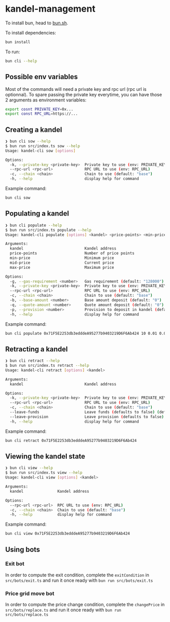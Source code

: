 # kandel-management

To install bun, head to [bun.sh](https://bun.sh).

To install dependencies:

```bash
bun install
```

To run:

```bash
bun cli --help
```

## Possible env variables

Most of the commands will need a private key and rpc url (rpc url is optionnal). To spare passing the private key everytime, you can have those 2 arguments as environment variables:

```sh
export cosnt PRIVATE_KEY=0x...
export const RPC_URL=https://...
```

## Creating a kandel

```sh
❯ bun cli sow --help
$ bun run src/index.ts sow --help
Usage: kandel-cli sow [options]

Options:
  -k, --private-key <private-key>  Private key to use (env: PRIVATE_KEY)
  --rpc-url <rpc-url>              RPC URL to use (env: RPC_URL)
  -c, --chain <chain>              Chain to use (default: "base")
  -h, --help                       display help for command
```

Example command:

```sh
bun cli sow
```

## Populating a kandel

```sh
❯ bun cli populate --help
$ bun run src/index.ts populate --help
Usage: kandel-cli populate [options] <kandel> <price-points> <min-price> <mid-price> <max-price>

Arguments:
  kandel                           Kandel address
  price-points                     Number of price points
  min-price                        Minimum price
  mid-price                        Current price
  max-price                        Maximum price

Options:
  -g, --gas-requirement <number>   Gas requirement (default: "128000")
  -k, --private-key <private-key>  Private key to use (env: PRIVATE_KEY)
  --rpc-url <rpc-url>              RPC URL to use (env: RPC_URL)
  -c, --chain <chain>              Chain to use (default: "base")
  -b, --base-amount <number>       Base amount deposit (default: "0")
  -q, --quote-amount <number>      Quote amount deposit (default: "0")
  -p, --provision <number>         Provision to deposit in kandel (default: "0")
  -h, --help                       display help for command
```

Example command:

```sh
bun cli populate 0x71F5E2253db3edddeA95277b9403219D6F6Ab424 10 0.01 0.02 0.03 --provision 0.005
```

## Retracting a kandel

```sh
❯ bun cli retract --help
$ bun run src/index.ts retract --help
Usage: kandel-cli retract [options] <kandel>

Arguments:
  kandel                           Kandel address

Options:
  -k, --private-key <private-key>  Private key to use (env: PRIVATE_KEY)
  --rpc-url <rpc-url>              RPC URL to use (env: RPC_URL)
  -c, --chain <chain>              Chain to use (default: "base")
  --leave-funds                    Leave funds (defaults to false) (default: false)
  --leave-provision                Leave provision (defaults to false) (default: false)
  -h, --help                       display help for command
```

Example command:

```sh
bun cli retract 0x71F5E2253db3edddeA95277b9403219D6F6Ab424
```

## Viewing the kandel state

```sh
❯ bun cli view --help
$ bun run src/index.ts view --help
Usage: kandel-cli view [options] <kandel>

Arguments:
  kandel               Kandel address

Options:
  --rpc-url <rpc-url>  RPC URL to use (env: RPC_URL)
  -c, --chain <chain>  Chain to use (default: "base")
  -h, --help           display help for command
```

Example command:

```sh
bun cli view 0x71F5E2253db3edddeA95277b9403219D6F6Ab424
```

## Using bots

### Exit bot

In order to compute the exit condition, complete the `exitCondition` in `src/bots/exit.ts` and run it once ready with `bun run src/bots/exit.ts`

### Price grid move bot

In order to compute the price change condition, complete the `changePrice` in `src/bots/replace.ts` and run it once ready with `bun run src/bots/replace.ts`